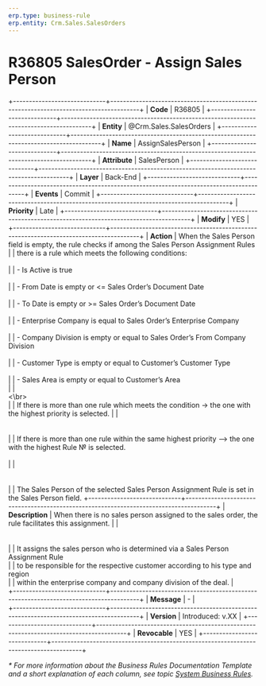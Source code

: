 ```yaml
---
erp.type: business-rule
erp.entity: Crm.Sales.SalesOrders
---
```


# R36805 SalesOrder - Assign Sales Person
+-----------------------------+---------------------------------------------------------------------------------------+
| **Code**                    | R36805                                                                                |
+-----------------------------+---------------------------------------------------------------------------------------+
| **Entity**                  | @Crm.Sales.SalesOrders                                                                |
+-----------------------------+---------------------------------------------------------------------------------------+
| **Name**                    | AssignSalesPerson                                                                     |
+-----------------------------+---------------------------------------------------------------------------------------+
| **Attribute**               | SalesPerson                                                                           |
+-----------------------------+---------------------------------------------------------------------------------------+
| **Layer**                   | Back-End                                                                              |
+-----------------------------+---------------------------------------------------------------------------------------+
| **Events**                  | Commit                                                                                |
+-----------------------------+---------------------------------------------------------------------------------------+
| **Priority**                | Late                                                                                  |
+-----------------------------+---------------------------------------------------------------------------------------+
| **Modify**                  | YES                                                                                   |
+-----------------------------+---------------------------------------------------------------------------------------+
| **Action**                  | When the Sales Person field is empty, the rule checks if among the Sales Person Assignment Rules
|                             | there is a rule which meets the following conditions:<br>                                              
|                             | \- Is Active is true <br>                                                            
|                             | \- From Date is empty or <= Sales Order’s Document Date<br>                          
|                             | \- To Date is empty or >= Sales Order’s Document Date<br>                            
|                             | \- Enterprise Company is equal to Sales Order’s Enterprise Company<br>               
|                             | \- Company Division is empty or equal to Sales Order’s From Company Division<br>     
|                             | \- Customer Type is empty or equal to Customer’s Customer Type<br>                   
|                             | \- Sales Area is empty or equal to Customer’s Area<br>
|                             | <br><\br>                                                                                                                       
|                             | If there is more than one rule which meets the condition -> the one with the highest priority is selected.
|                             | <br></br>                                                                          
|                             | If there is more than one rule within the same highest priority –> the one with the highest Rule № is selected.<br>  
|                             | <br></br>                                                                         
|                             | The Sales Person of the selected Sales Person Assignment Rule is set in the Sales Person field. 
+-----------------------------+---------------------------------------------------------------------------------------+
| **Description**             | When there is no sales person assigned to the sales order, the rule facilitates this assignment.
|                             | <br></br>                                                                         
|                             | It assigns the sales person who is determined via a Sales Person Assignment Rule   
|                             | to be responsible for the respective customer according to his type and region   
|                             | within the enterprise company and company division of the deal.                       |                      
+-----------------------------+---------------------------------------------------------------------------------------+
| **Message**                 | \-                                                                                    |                         
+-----------------------------+---------------------------------------------------------------------------------------+
| **Version**                 | Introduced: v.XX                                                                      |
+-----------------------------+---------------------------------------------------------------------------------------+
| **Revocable**               | YES                                                                                   |
+-----------------------------+---------------------------------------------------------------------------------------+

*\* For more information about the Business Rules Documentation Template and a short explanation of each column, see
topic [System Business Rules](../templates/template-description-system-business-rules.md).*
